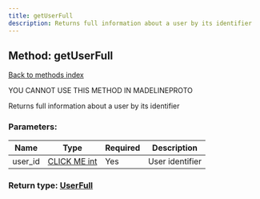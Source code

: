 ```yaml
---
title: getUserFull
description: Returns full information about a user by its identifier
---
```

## Method: getUserFull  
[Back to methods index](index.md)


YOU CANNOT USE THIS METHOD IN MADELINEPROTO


Returns full information about a user by its identifier

### Parameters:

| Name     |    Type       | Required | Description |
|----------|---------------|----------|-------------|
|user\_id|[CLICK ME int](../types/int.md) | Yes|User identifier|


### Return type: [UserFull](../types/UserFull.md)

